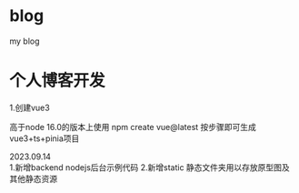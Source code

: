 # blog
my blog
# 个人博客开发

1.创建vue3 

高于node 16.0的版本上使用 npm create vue@latest 按步骤即可生成vue3+ts+pinia项目

2023.09.14  
1.新增backend nodejs后台示例代码
2.新增static 静态文件夹用以存放原型图及其他静态资源